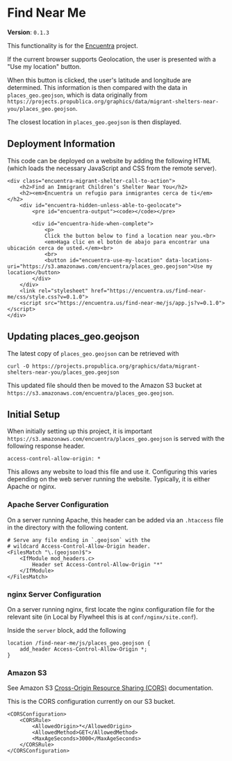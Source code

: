 # Find Near Me

**Version**: `0.1.3`

This functionality is for the [Encuentra](https://encuentra.us/) project.

If the current browser supports Geolocation, the user is presented with a "Use my location" button.

When this button is clicked, the user's latitude and longitude are determined.  This information is then compared with the data in `places_geo.geojson`, which is data originally from `https://projects.propublica.org/graphics/data/migrant-shelters-near-you/places_geo.geojson`.

The closest location in `places_geo.geojson` is then displayed.

## Deployment Information

This code can be deployed on a website by adding the following HTML (which loads the necessary JavaScript and CSS from the remote server).

```
<div class="encuentra-migrant-shelter-call-to-action">
	<h2>Find an Immigrant Children’s Shelter Near You</h2>
	<h2><em>Encuentra un refugio para inmigrantes cerca de ti</em></h2>
	<div id="encuentra-hidden-unless-able-to-geolocate">
		<pre id="encuentra-output"><code></code></pre>

		<div id="encuentra-hide-when-complete">
			<p>
			Click the button below to find a location near you.<br>
			<em>Haga clic en el botón de abajo para encontrar una ubicación cerca de usted.</em><br>
			<br>
			<button id="encuentra-use-my-location" data-locations-uri="https://s3.amazonaws.com/encuentra/places_geo.geojson">Use my location</button>
		</div>
	</div>
	<link rel="stylesheet" href="https://encuentra.us/find-near-me/css/style.css?v=0.1.0">
	<script src="https://encuentra.us/find-near-me/js/app.js?v=0.1.0"></script>
</div>
```

## Updating places_geo.geojson

The latest copy of `places_geo.geojson` can be retrieved with

```
curl -O https://projects.propublica.org/graphics/data/migrant-shelters-near-you/places_geo.geojson
```

This updated file should then be moved to the Amazon S3 bucket at `https://s3.amazonaws.com/encuentra/places_geo.geojson`.

## Initial Setup

When initially setting up this project, it is important `https://s3.amazonaws.com/encuentra/places_geo.geojson` is served with the following response header.

```
access-control-allow-origin: *
```

This allows any website to load this file and use it. Configuring this varies depending on the web server running the website. Typically, it is either Apache or nginx.

### Apache Server Configuration

On a server running Apache, this header can be added via an `.htaccess` file in the directory with the following content.

```
# Serve any file ending in `.geojson` with the
# wildcard Access-Control-Allow-Origin header.
<FilesMatch "\.(geojson)$">
	<IfModule mod_headers.c>
		Header set Access-Control-Allow-Origin "*"
	</IfModule>
</FilesMatch>
```

### nginx Server Configuration

On a server running nginx, first locate the nginx configuration file for the relevant site (in Local by Flywheel this is at `conf/nginx/site.conf`).

Inside the `server` block, add the following

```
location /find-near-me/js/places_geo.geojson {
    add_header Access-Control-Allow-Origin *;
}
```

### Amazon S3

See Amazon S3 [Cross-Origin Resource Sharing (CORS)](https://docs.aws.amazon.com/AmazonS3/latest/dev/cors.html) documentation.

This is the CORS configuration currently on our S3 bucket.

```
<CORSConfiguration>
	<CORSRule>
		<AllowedOrigin>*</AllowedOrigin>
		<AllowedMethod>GET</AllowedMethod>
		<MaxAgeSeconds>3000</MaxAgeSeconds>
	</CORSRule>
</CORSConfiguration>
```
